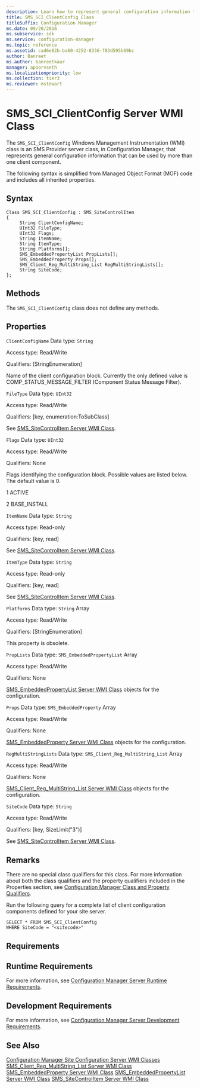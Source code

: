 ```yaml
---
description: Learn how to represent general configuration information that can be used by more than one client component using SMS_SCI_ClientConfig class.
title: SMS_SCI_ClientConfig Class
titleSuffix: Configuration Manager
ms.date: 09/20/2016
ms.subservice: sdk
ms.service: configuration-manager
ms.topic: reference
ms.assetid: cad6e82b-ba60-4252-8336-f83d595b69bc
author: Banreet
ms.author: banreetkaur
manager: apoorvseth
ms.localizationpriority: low
ms.collection: tier3
ms.reviewer: mstewart
---
```

# SMS_SCI_ClientConfig Server WMI Class
The `SMS_SCI_ClientConfig` Windows Management Instrumentation (WMI) class is an SMS Provider server class, in Configuration Manager, that represents general configuration information that can be used by more than one client component.

 The following syntax is simplified from Managed Object Format (MOF) code and includes all inherited properties.

## Syntax

```
Class SMS_SCI_ClientConfig : SMS_SiteControlItem
{
     String ClientConfigName;
     UInt32 FileType;
     UInt32 Flags;
     String ItemName;
     String ItemType;
     String Platforms[];
     SMS_EmbeddedPropertyList PropLists[];
     SMS_EmbeddedProperty Props[];
     SMS_Client_Reg_MultiString_List RegMultiStringLists[];
     String SiteCode;
};
```

## Methods
 The `SMS_SCI_ClientConfig` class does not define any methods.

## Properties
 `ClientConfigName`
 Data type: `String`

 Access type: Read/Write

 Qualifiers: [StringEnumeration]

 Name of the client configuration block. Currently the only defined value is COMP_STATUS_MESSAGE_FILTER (Component Status Message Filter).

 `FileType`
 Data type: `UInt32`

 Access type: Read/Write

 Qualifiers: [key, enumeration:ToSubClass]

 See [SMS_SiteControlItem Server WMI Class](../../../../../develop/reference/core/servers/configure/sms_sitecontrolitem-server-wmi-class.md).

 `Flags`
 Data type: `UInt32`

 Access type: Read/Write

 Qualifiers: None

 Flags identifying the configuration block. Possible values are listed below. The default value is 0.

 1
 ACTIVE

 2
 BASE_INSTALL

 `ItemName`
 Data type: `String`

 Access type: Read-only

 Qualifiers: [key, read]

 See [SMS_SiteControlItem Server WMI Class](../../../../../develop/reference/core/servers/configure/sms_sitecontrolitem-server-wmi-class.md).

 `ItemType`
 Data type: `String`

 Access type: Read-only

 Qualifiers: [key, read]

 See [SMS_SiteControlItem Server WMI Class](../../../../../develop/reference/core/servers/configure/sms_sitecontrolitem-server-wmi-class.md).

 `Platforms`
 Data type: `String` Array

 Access type: Read/Write

 Qualifiers: [StringEnumeration]

 This property is obsolete.

 `PropLists`
 Data type: `SMS_EmbeddedPropertyList` Array

 Access type: Read/Write

 Qualifiers: None

 [SMS_EmbeddedPropertyList Server WMI Class](../../../../../develop/reference/core/servers/configure/sms_embeddedpropertylist-server-wmi-class.md) objects for the configuration.

 `Props`
 Data type: `SMS_EmbeddedProperty` Array

 Access type: Read/Write

 Qualifiers: None

 [SMS_EmbeddedProperty Server WMI Class](../../../../../develop/reference/core/servers/configure/sms_embeddedproperty-server-wmi-class.md) objects for the configuration.

 `RegMultiStringLists`
 Data type: `SMS_Client_Reg_MultiString_List` Array

 Access type: Read/Write

 Qualifiers: None

 [SMS_Client_Reg_MultiString_List Server WMI Class](../../../../../develop/reference/core/servers/configure/sms_client_reg_multistring_list-server-wmi-class.md) objects for the configuration.

 `SiteCode`
 Data type: `String`

 Access type: Read/Write

 Qualifiers: [key, SizeLimit("3")]

 See [SMS_SiteControlItem Server WMI Class](../../../../../develop/reference/core/servers/configure/sms_sitecontrolitem-server-wmi-class.md).

## Remarks
 There are no special class qualifiers for this class. For more information about both the class qualifiers and the property qualifiers included in the Properties section, see [Configuration Manager Class and Property Qualifiers](../../../../../develop/reference/misc/class-and-property-qualifiers.md).

 Run the following query for a complete list of client configuration components defined for your site server.

```
SELECT * FROM SMS_SCI_ClientConfig
WHERE SiteCode = "<sitecode>"
```

## Requirements

## Runtime Requirements
 For more information, see [Configuration Manager Server Runtime Requirements](../../../../../develop/core/reqs/server-runtime-requirements.md).

## Development Requirements
 For more information, see [Configuration Manager Server Development Requirements](../../../../../develop/core/reqs/server-development-requirements.md).

## See Also
 [Configuration Manager Site Configuration Server WMI Classes](../../../../../develop/reference/core/servers/configure/site-configuration-server-wmi-classes.md)
 [SMS_Client_Reg_MultiString_List Server WMI Class](../../../../../develop/reference/core/servers/configure/sms_client_reg_multistring_list-server-wmi-class.md)
 [SMS_EmbeddedProperty Server WMI Class](../../../../../develop/reference/core/servers/configure/sms_embeddedproperty-server-wmi-class.md)
 [SMS_EmbeddedPropertyList Server WMI Class](../../../../../develop/reference/core/servers/configure/sms_embeddedpropertylist-server-wmi-class.md)
 [SMS_SiteControlItem Server WMI Class](../../../../../develop/reference/core/servers/configure/sms_sitecontrolitem-server-wmi-class.md)
